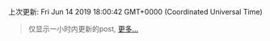 
  
 上次更新: Fri Jun 14 2019 18:00:42 GMT+0000 (Coordinated Universal Time) 

 > 仅显示一小时内更新的post, [更多...](screenshots/)
  